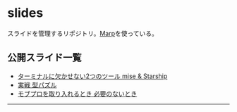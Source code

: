 # slides

スライドを管理するリポジトリ。[Marp]を使っている。

## 公開スライド一覧

- [ターミナルに欠かせない2つのツール mise & Starship](https://tadashi-aikawa.github.io/slides/202408-mise-starship)
- [実戦 型パズル](https://tadashi-aikawa.github.io/slides/202411-type-actual-battle)
- [モブプロを取り入れるとき 必要のないとき](https://tadashi-aikawa.github.io/slides/202412-mob-programming)

---

[Marp]: https://marp.app/
